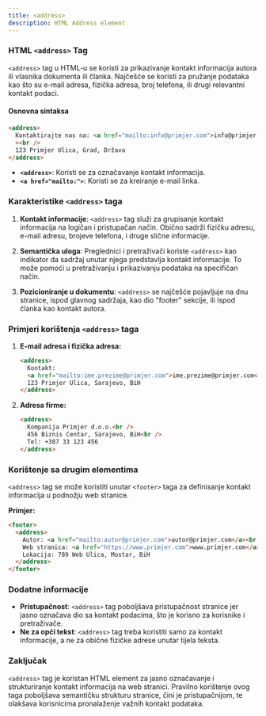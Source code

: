 ```yaml
---
title: <address>
description: HTML Address element
---
```


### HTML `<address>` Tag

`<address>` tag u HTML-u se koristi za prikazivanje kontakt informacija autora ili vlasnika dokumenta ili članka. Najčešće se koristi za pružanje podataka kao što su e-mail adresa, fizička adresa, broj telefona, ili drugi relevantni kontakt podaci.

#### Osnovna sintaksa

```html
<address>
  Kontaktirajte nas na: <a href="mailto:info@primjer.com">info@primjer.com</a
  ><br />
  123 Primjer Ulica, Grad, Država
</address>
```

- **`<address>`**: Koristi se za označavanje kontakt informacija.
- **`<a href="mailto:">`**: Koristi se za kreiranje e-mail linka.

### Karakteristike `<address>` taga

1. **Kontakt informacije**:
   `<address>` tag služi za grupisanje kontakt informacija na logičan i pristupačan način. Obično sadrži fizičku adresu, e-mail adresu, brojeve telefona, i druge slične informacije.

2. **Semantička uloga**:
   Preglednici i pretraživači koriste `<address>` kao indikator da sadržaj unutar njega predstavlja kontakt informacije. To može pomoći u pretraživanju i prikazivanju podataka na specifičan način.

3. **Pozicioniranje u dokumentu**:
   `<address>` se najčešće pojavljuje na dnu stranice, ispod glavnog sadržaja, kao dio "footer" sekcije, ili ispod članka kao kontakt autora.

### Primjeri korištenja `<address>` taga

1. **E-mail adresa i fizička adresa:**

   ```html
   <address>
     Kontakt:
     <a href="mailto:ime.prezime@primjer.com">ime.prezime@primjer.com</a><br />
     123 Primjer Ulica, Sarajevo, BiH
   </address>
   ```

2. **Adresa firme:**
   ```html
   <address>
     Kompanija Primjer d.o.o.<br />
     456 Biznis Centar, Sarajevo, BiH<br />
     Tel: +387 33 123 456
   </address>
   ```

### Korištenje sa drugim elementima

`<address>` tag se može koristiti unutar `<footer>` taga za definisanje kontakt informacija u podnožju web stranice.

**Primjer:**

```html
<footer>
  <address>
    Autor: <a href="mailto:autor@primjer.com">autor@primjer.com</a><br />
    Web stranica: <a href="https://www.primjer.com">www.primjer.com</a><br />
    Lokacija: 789 Web Ulica, Mostar, BiH
  </address>
</footer>
```

### Dodatne informacije

- **Pristupačnost**: `<address>` tag poboljšava pristupačnost stranice jer jasno označava dio sa kontakt podacima, što je korisno za korisnike i pretraživače.
- **Ne za opći tekst**: `<address>` tag treba koristiti samo za kontakt informacije, a ne za obične fizičke adrese unutar tijela teksta.

### Zaključak

`<address>` tag je koristan HTML element za jasno označavanje i strukturiranje kontakt informacija na web stranici. Pravilno korištenje ovog taga poboljšava semantičku strukturu stranice, čini je pristupačnijom, te olakšava korisnicima pronalaženje važnih kontakt podataka.
